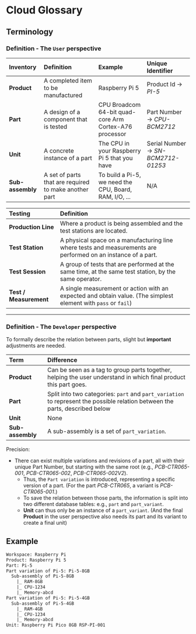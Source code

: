# Cloud Glossary

## Terminology

### Definition - The `User` perspective

| Inventory        | Definition                                            | Example                                                | Unique Identifier                  |
| :--------------- | :---------------------------------------------------- | :----------------------------------------------------- | :--------------------------------- |
| **Product**      | A completed item to be manufactured                   | Raspberry Pi 5                                         | Product Id → _PI-5_                |
| **Part**         | A design of a component that is tested                | CPU Broadcom 64-bit quad-core Arm Cortex-A76 processor | Part Number → _CPU-BCM2712_        |
| **Unit**         | A concrete instance of a part                         | The CPU in your Raspberry Pi 5 that you have           | Serial Number → _SN-BCM2712-01253_ |
| **Sub-assembly** | A set of parts that are required to make another part | To build a Pi-5, we need the CPU, Board, RAM, I/O, ... | N/A                                |

| Testing                | Definition                                                                                                     |
| :--------------------- | :------------------------------------------------------------------------------------------------------------- |
| **Production Line**    | Where a product is being assembled and the test stations are located.                                          |
| **Test Station**       | A physical space on a manufacturing line where tests and measurements are performed on an instance of a part.  |
| **Test Session**       | A group of tests that are performed at the same time, at the same test station, by the same operator.          |
| **Test / Measurement** | A single measurement or action with an expected and obtain value. (The simplest element with `pass` or `fail`) |

---

### Definition - The `Developer` perspective

To formally describe the relation between parts, slight but **important** adjustments are needed.

| Term             | Difference                                                                                                                   |
| :--------------- | :--------------------------------------------------------------------------------------------------------------------------- |
| **Product**      | Can be seen as a tag to group parts together, helping the user understand in which final product this part goes.             |
| **Part**         | Split into two categories: `part` and `part_variation` to represent the possible relation between the parts, described below |
| **Unit**         | None                                                                                                                         |
| **Sub-assembly** | A sub-assembly is a set of `part_variation`.                                                                                 |

Precision:

- There can exist multiple variations and revisions of a part, all with their unique Part Number, but starting with the same root (e.g., _PCB-CTR065-001_, _PCB-CTR065-002_, _PCB-CTR065-002V2_).
  - Thus, the `Part variation` is introduced, representing a specific version of a part. (For the part _PCB-CTR065_, a variant is _PCB-CTR065-001_.)
  - To save the relation between those parts, the information is split into two different database tables: e.g., `part` and `part_variant`.
  - **Unit** can thus only be an instance of a `part_variant`. (And the final **Product** in the user perspective also needs its part and its variant to create a final unit)

## Example

```txt
Workspace: Raspberry Pi
Product: Raspberry Pi 5
Part: Pi-5
Part variation of Pi-5: Pi-5-8GB
  Sub-assembly of Pi-5-8GB
    |_ RAM-8GB
    |_ CPU-1234
    |_ Memory-abcd
Part variation of Pi-5: Pi-5-4GB
  Sub-assembly of Pi-5-4GB
    |_ RAM-4GB
    |_ CPU-1234
    |_ Memory-abcd
Unit: Raspberry Pi Pico 8GB RSP-PI-001
```

